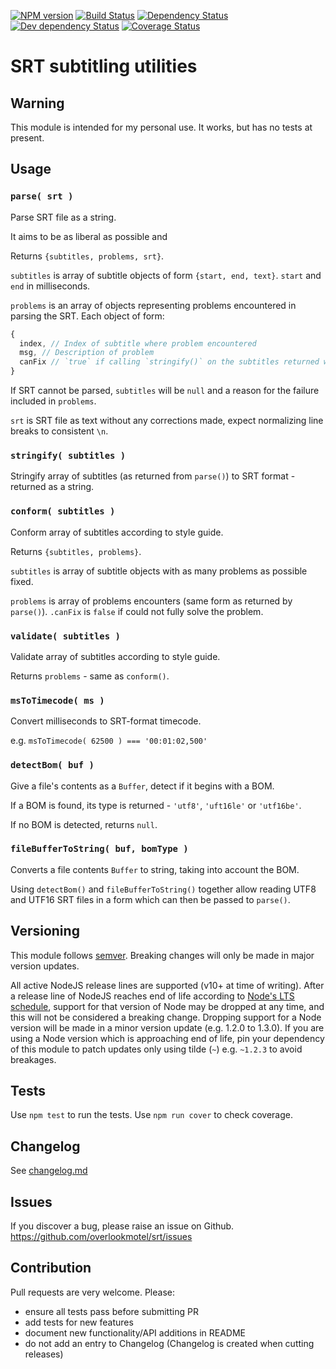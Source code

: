 [![NPM version](https://img.shields.io/npm/v/srt.svg)](https://www.npmjs.com/package/srt)
[![Build Status](https://img.shields.io/travis/overlookmotel/srt/master.svg)](http://travis-ci.org/overlookmotel/srt)
[![Dependency Status](https://img.shields.io/david/overlookmotel/srt.svg)](https://david-dm.org/overlookmotel/srt)
[![Dev dependency Status](https://img.shields.io/david/dev/overlookmotel/srt.svg)](https://david-dm.org/overlookmotel/srt)
[![Coverage Status](https://img.shields.io/coveralls/overlookmotel/srt/master.svg)](https://coveralls.io/r/overlookmotel/srt)

# SRT subtitling utilities

## Warning

This module is intended for my personal use. It works, but has no tests at present.

## Usage

### `parse( srt )`

Parse SRT file as a string.

It aims to be as liberal as possible and

Returns `{subtitles, problems, srt}`.

`subtitles` is array of subtitle objects of form `{start, end, text}`. `start` and `end` in milliseconds.

`problems` is an array of objects representing problems encountered in parsing the SRT. Each object of form:

```js
{
  index, // Index of subtitle where problem encountered
  msg, // Description of problem
  canFix // `true` if calling `stringify()` on the subtitles returned will create an SRT with this problem fixed
}
```

If SRT cannot be parsed, `subtitles` will be `null` and a reason for the failure included in `problems`.

`srt` is SRT file as text without any corrections made, expect normalizing line breaks to consistent `\n`.

### `stringify( subtitles )`

Stringify array of subtitles (as returned from `parse()`) to SRT format - returned as a string.

### `conform( subtitles )`

Conform array of subtitles according to style guide.

Returns `{subtitles, problems}`.

`subtitles` is array of subtitle objects with as many problems as possible fixed.

`problems` is array of problems encounters (same form as returned by `parse()`). `.canFix` is `false` if could not fully solve the problem.

### `validate( subtitles )`

Validate array of subtitles according to style guide.

Returns `problems` - same as `conform()`.

### `msToTimecode( ms )`

Convert milliseconds to SRT-format timecode.

e.g. `msToTimecode( 62500 ) === '00:01:02,500'`

### `detectBom( buf )`

Give a file's contents as a `Buffer`, detect if it begins with a BOM.

If a BOM is found, its type is returned - `'utf8'`, `'uft16le'` or `'utf16be'`.

If no BOM is detected, returns `null`.

### `fileBufferToString( buf, bomType )`

Converts a file contents `Buffer` to string, taking into account the BOM.

Using `detectBom()` and `fileBufferToString()` together allow reading UTF8 and UTF16 SRT files in a form which can then be passed to `parse()`.

## Versioning

This module follows [semver](https://semver.org/). Breaking changes will only be made in major version updates.

All active NodeJS release lines are supported (v10+ at time of writing). After a release line of NodeJS reaches end of life according to [Node's LTS schedule](https://nodejs.org/en/about/releases/), support for that version of Node may be dropped at any time, and this will not be considered a breaking change. Dropping support for a Node version will be made in a minor version update (e.g. 1.2.0 to 1.3.0). If you are using a Node version which is approaching end of life, pin your dependency of this module to patch updates only using tilde (`~`) e.g. `~1.2.3` to avoid breakages.

## Tests

Use `npm test` to run the tests. Use `npm run cover` to check coverage.

## Changelog

See [changelog.md](https://github.com/overlookmotel/srt/blob/master/changelog.md)

## Issues

If you discover a bug, please raise an issue on Github. https://github.com/overlookmotel/srt/issues

## Contribution

Pull requests are very welcome. Please:

* ensure all tests pass before submitting PR
* add tests for new features
* document new functionality/API additions in README
* do not add an entry to Changelog (Changelog is created when cutting releases)
